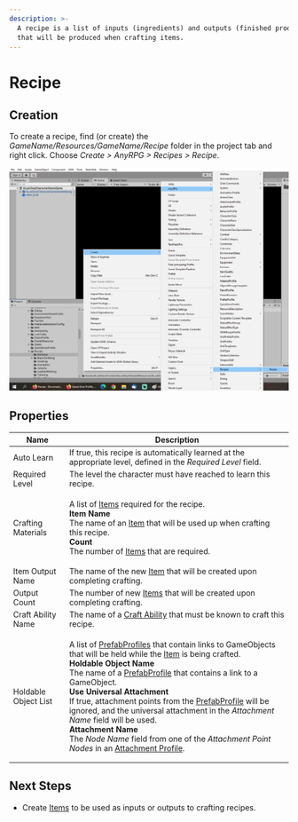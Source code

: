 ```yaml
---
description: >-
  A recipe is a list of inputs (ingredients) and outputs (finished products)
  that will be produced when crafting items.
---
```


# Recipe

## Creation

To create a recipe, find (or create) the _GameName/Resources/GameName/Recipe_ folder in the project tab and right click.  Choose _Create > AnyRPG > Recipes > Recipe_.

![](<../../.gitbook/assets/image (114) (2).png>)

## Properties

| Name                 | Description                                                                                                                                                                                                                                                                                                                                                                                                                                                                                                                                                                                                                                                                                                                                           |
| -------------------- | ----------------------------------------------------------------------------------------------------------------------------------------------------------------------------------------------------------------------------------------------------------------------------------------------------------------------------------------------------------------------------------------------------------------------------------------------------------------------------------------------------------------------------------------------------------------------------------------------------------------------------------------------------------------------------------------------------------------------------------------------------- |
| Auto Learn           | If true, this recipe is automatically learned at the appropriate level, defined in the _Required Level_ field.                                                                                                                                                                                                                                                                                                                                                                                                                                                                                                                                                                                                                                        |
| Required Level       | The level the character must have reached to learn this recipe.                                                                                                                                                                                                                                                                                                                                                                                                                                                                                                                                                                                                                                                                                       |
| Crafting Materials   | <p>A list of <a href="./">Items</a> required for the recipe.<br><strong>Item Name</strong><br>The name of an <a href="./">Item</a> that will be used up when crafting this recipe.<br><strong>Count</strong><br>The number of <a href="./">Items</a> that are required.</p>                                                                                                                                                                                                                                                                                                                                                                                                                                                                           |
| Item Output Name     | The name of the new [Item](./) that will be created upon completing crafting.                                                                                                                                                                                                                                                                                                                                                                                                                                                                                                                                                                                                                                                                         |
| Output Count         | The number of new [Items](./) that will be created upon completing crafting.                                                                                                                                                                                                                                                                                                                                                                                                                                                                                                                                                                                                                                                                          |
| Craft Ability Name   | The name of a [Craft Ability](../abilities/craft-ability.md) that must be known to craft this recipe.                                                                                                                                                                                                                                                                                                                                                                                                                                                                                                                                                                                                                                                 |
| Holdable Object List | <p>A list of <a href="../prefab-profile.md">PrefabProfiles</a> that contain links to GameObjects that will be held while the <a href="./">Item</a> is being crafted.<br><strong>Holdable Object Name</strong><br>The name of a <a href="../prefab-profile.md">PrefabProfile</a> that contains a link to a GameObject.<br><strong>Use Universal Attachment</strong><br>If true, attachment points from the <a href="../prefab-profile.md">PrefabProfile</a> will be ignored, and the universal attachment in the <em>Attachment Name</em> field will be used.<br><strong>Attachment Name</strong><br>The <em>Node Name</em> field from one of the <em>Attachment Point Nodes</em> in an <a href="../attachment-profile.md">Attachment Profile</a>.</p> |

## Next Steps

* Create [Items](./) to be used as inputs or outputs to crafting recipes.
